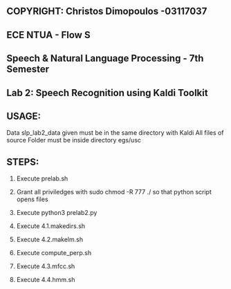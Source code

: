 ## COPYRIGHT: Christos Dimopoulos -03117037
## ECE NTUA - Flow S
## Speech & Natural Language Processing - 7th Semester
## Lab 2: Speech Recognition using Kaldi Toolkit

## USAGE:

Data slp_lab2_data given must be in the same directory with Kaldi
All files of source Folder must be inside directory egs/usc

## STEPS:

1) Execute prelab.sh

2) Grant all priviledges with sudo chmod -R 777 ./ so that python script opens files

3) Execute python3 prelab2.py

4) Execute 4.1.makedirs.sh

5) Execute 4.2.makelm.sh

6) Execute compute_perp.sh

7) Execute 4.3.mfcc.sh

8) Execute 4.4.hmm.sh



